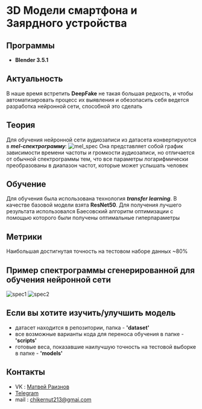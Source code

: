 # 3D Модели смартфона и Заярдного устройства
## Программы
- **Blender 3.5.1**
## Актуальность
В наше время встретить **DeepFake** не такая большая редкость, и чтобы автоматизировать процесс их выявления и обезопасить себя ведется разработка нейронной сети, способной это сделать
## Теория
Для обучения нейронной сети аудиозаписи из датасета конвертируются в ***mel-спектрограмму***:
![mel_spec](https://miro.medium.com/max/1400/1*zX-rizZKXXg7Ju-entot9g.png)
Она представляет собой график зависимости времени частоты и громкости аудиозаписи, но отличается от обычной спектрограммы тем, что все параметры логарифмически преобразованы в диапазон частот, которые может услышать человек
## Обучение
Для обучения была использована технология ***transfer learning***. В качестве базовой модели взята **ResNet50**. Для получения лучшего результата использовался Баесовский алгоритм оптимизации с помощью которого были получены оптимальные гиперпараметры
## Метрики
Наибольшая достигнутая точность на тестовом наборе данных ~80%
## Пример спектрограммы сгенерированной для обучения нейронной сети
![spec1](https://sun9-74.userapi.com/impf/qu6fFigr2Kbvun37TfyrNtXqAX1DCn-EffSfKw/OoS7F52nAY0.jpg?size=224x224&quality=95&sign=e42c2d19ebb3c33a30ac820d7e7de243&type=album)
![spec2](https://sun9-85.userapi.com/impf/tX5u8i1j-8K_MPBmmOPJN9pA3ts8bN852xTBLA/8sx7r5IMoaA.jpg?size=350x350&quality=95&sign=04a3a17c0226e3a5d87b434b40dac8ee&type=album)
## Если вы хотите изучить/улучшить модель
- датасет находится в репозитории, папка - **'dataset'**
- все возможные варианты кода для переноса обучения в папке - **'scripts'**
- готовые веса, показавшие наилучшую точность на тестовой выборке в папке - **'models'**
## Контакты
- VK : [Матвей Раизнов](https://vk.com/maveyuma)
- [Telegram](https://t.me/barulitka)
- mail : chikernut213@gmai.com
